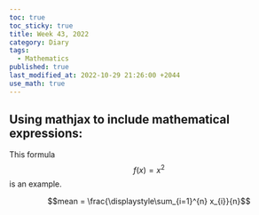 ```yaml
---
toc: true
toc_sticky: true
title: Week 43, 2022
category: Diary
tags:
  - Mathematics
published: true
last_modified_at: 2022-10-29 21:26:00 +2044
use_math: true
---
```


## Using mathjax to include mathematical expressions:

This formula $$f(x) = x^2$$ is an example.

$$mean = \frac{\displaystyle\sum_{i=1}^{n} x_{i}}{n}$$